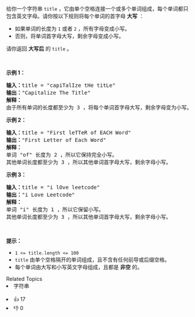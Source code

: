 <p>给你一个字符串&nbsp;<code>title</code>&nbsp;，它由单个空格连接一个或多个单词组成，每个单词都只包含英文字母。请你按以下规则将每个单词的首字母 <strong>大写</strong>&nbsp;：</p>

<ul> 
 <li>如果单词的长度为&nbsp;<code>1</code>&nbsp;或者&nbsp;<code>2</code>&nbsp;，所有字母变成小写。</li> 
 <li>否则，将单词首字母大写，剩余字母变成小写。</li> 
</ul>

<p>请你返回 <strong>大写后</strong>&nbsp;的<em>&nbsp;</em><code>title</code>&nbsp;。</p>

<p>&nbsp;</p>

<p><b>示例 1：</b></p>

<pre><b>输入：</b>title = "capiTalIze tHe titLe"
<b>输出：</b>"Capitalize The Title"
<strong>解释：</strong>
由于所有单词的长度都至少为 3 ，将每个单词首字母大写，剩余字母变为小写。
</pre>

<p><strong>示例 2：</strong></p>

<pre><b>输入：</b>title = "First leTTeR of EACH Word"
<b>输出：</b>"First Letter of Each Word"
<strong>解释：</strong>
单词 "of" 长度为 2 ，所以它保持完全小写。
其他单词长度都至少为 3 ，所以其他单词首字母大写，剩余字母小写。
</pre>

<p><strong>示例 3：</strong></p>

<pre><b>输入：</b>title = "i lOve leetcode"
<b>输出：</b>"i Love Leetcode"
<strong>解释：</strong>
单词 "i" 长度为 1 ，所以它保留小写。
其他单词长度都至少为 3 ，所以其他单词首字母大写，剩余字母小写。
</pre>

<p>&nbsp;</p>

<p><strong>提示：</strong></p>

<ul> 
 <li><code>1 &lt;= title.length &lt;= 100</code></li> 
 <li><code>title</code>&nbsp;由单个空格隔开的单词组成，且不含有任何前导或后缀空格。</li> 
 <li>每个单词由大写和小写英文字母组成，且都是 <strong>非空</strong>&nbsp;的。</li> 
</ul>

<div><div>Related Topics</div><div><li>字符串</li></div></div><br><div><li>👍 17</li><li>👎 0</li></div>